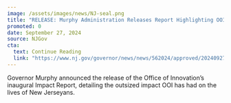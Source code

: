 ```yaml
---
image: /assets/images/news/NJ-seal.png
title: "RELEASE: Murphy Administration Releases Report Highlighting OOI’s Impact"
promoted: 0
date: September 27, 2024
source: NJGov
cta:
  text: Continue Reading
  link: "https://www.nj.gov/governor/news/news/562024/approved/20240927b.shtml"
---
```


Governor Murphy announced the release of the Office of Innovation’s inaugural Impact Report, detailing the outsized impact OOI has had on the lives of New Jerseyans.
